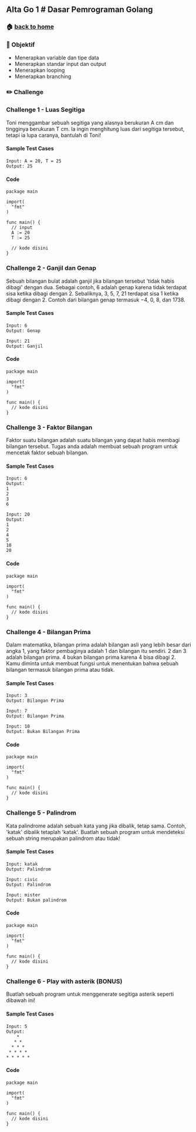 ## Alta Go 1 # Dasar Pemrograman Golang

### 🏠 [back to home](./src/readme.md)

### 🎯 Objektif

- Menerapkan variable dan tipe data
- Menerapkan standar input dan output
- Menerapkan looping
- Menerapkan branching

### ✏️ Challenge

### Challenge 1 - Luas Segitiga

Toni menggambar sebuah segitiga yang alasnya berukuran A cm dan tingginya berukuran T cm. Ia ingin menghitung luas dari segitiga tersebut, tetapi ia lupa caranya, bantulah di Toni!

#### Sample Test Cases
```
Input: A = 20, T = 25
Output: 25
```

#### Code
```golang
package main

import(
  "fmt"
)

func main() {
  // input
  A := 20
  T := 25

  // kode disini
}
```

### Challenge 2 - Ganjil dan Genap

Sebuah bilangan bulat adalah ganjil jika bilangan tersebut 'tidak habis dibagi' dengan dua. Sebagai contoh, 6 adalah genap karena tidak terdapat sisa ketika dibagi dengan 2. Sebaliknya, 3, 5, 7, 21 terdapat sisa 1 ketika dibagi dengan 2. Contoh dari bilangan genap termasuk −4, 0, 8, dan 1738.

#### Sample Test Cases
```
Input: 6
Output: Genap

Input: 21
Output: Ganjil
```

#### Code
```golang
package main

import(
  "fmt"
)

func main() {
  // kode disini
}
```

### Challenge 3 - Faktor Bilangan

Faktor suatu bilangan adalah suatu bilangan yang dapat habis membagi bilangan tersebut. Tugas anda adalah membuat sebuah program untuk mencetak faktor sebuah bilangan.

#### Sample Test Cases
```
Input: 6
Output:
1
2
3
6

Input: 20
Output:
1
2
4
5
10
20
```

#### Code
```golang
package main

import(
  "fmt"
)

func main() {
  // kode disini
}
```

### Challenge 4 - Bilangan Prima

Dalam matematika, bilangan prima adalah bilangan asli yang lebih besar dari angka 1, yang faktor pembaginya adalah 1 dan bilangan itu sendiri. 2 dan 3 adalah bilangan prima. 4 bukan bilangan prima karena 4 bisa dibagi 2. Kamu diminta untuk membuat fungsi untuk menentukan bahwa sebuah bilangan termasuk bilangan prima atau tidak.

#### Sample Test Cases
```
Input: 3
Output: Bilangan Prima

Input: 7
Output: Bilangan Prima

Input: 10
Output: Bukan Bilangan Prima
```

#### Code
```golang
package main

import(
  "fmt"
)

func main() {
  // kode disini
}
```

### Challenge 5 - Palindrom

Kata palindrome adalah sebuah kata yang jika dibalik, tetap sama. Contoh, 'katak' dibalik tetaplah 'katak'. Buatlah sebuah program untuk mendeteksi sebuah string merupakan palindrom atau tidak!

#### Sample Test Cases
```
Input: katak
Output: Palindrom

Input: civic
Output: Palindrom

Input: mister
Output: Bukan palindrom
```

#### Code
```golang
package main

import(
  "fmt"
)

func main() {
  // kode disini
}
```

### Challenge 6 - Play with asterik (BONUS)

Buatlah sebuah program untuk menggenerate segitiga asterik seperti dibawah ini!

#### Sample Test Cases
```
Input: 5
Output:
    *
   * *
  * * *
 * * * *
* * * * *
```

#### Code
```golang
package main

import(
  "fmt"
)

func main() {
  // kode disini
}
```